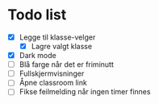 # Todo list

- [x] Legge til klasse-velger
  - [x] Lagre valgt klasse
- [x] Dark mode
- [ ] Blå farge når det er friminutt
- [ ] Fullskjermvisninger
- [ ] Åpne classroom link
- [ ] Fikse feilmelding når ingen timer finnes
